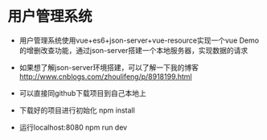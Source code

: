 # 用户管理系统


 * 用户管理系统使用vue+es6+json-server+vue-resource实现一个vue Demo的增删改查功能，通过json-server搭建一个本地服务器，实现数据的请求

* 如果想了解json-server环境搭建，可以了解一下我的博客 
 	http://www.cnblogs.com/zhoulifeng/p/8918199.html  

 * 可以直接同github下载项目到自己本地上


* 下载好的项目进行初始化
npm install

* 运行localhost:8080
npm run dev

